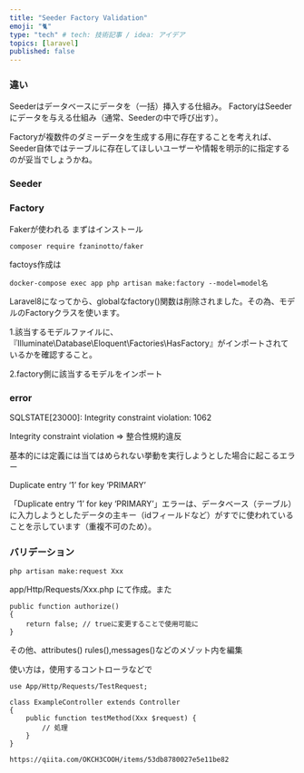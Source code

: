 ```yaml
---
title: "Seeder Factory Validation"
emoji: "🐈"
type: "tech" # tech: 技術記事 / idea: アイデア
topics: [laravel]
published: false
---
```

### 違い
Seederはデータベースにデータを（一括）挿入する仕組み。
FactoryはSeederにデータを与える仕組み（通常、Seederの中で呼び出す）。

Factoryが複数件のダミーデータを生成する用に存在することを考えれば、Seeder自体ではテーブルに存在してほしいユーザーや情報を明示的に指定するのが妥当でしょうかね。
### Seeder

### Factory
Fakerが使われる
まずはインストール
```
composer require fzaninotto/faker
```
factoys作成は
```
docker-compose exec app php artisan make:factory --model=model名
```

Laravel8になってから、globalなfactory()関数は削除されました。その為、モデルのFactoryクラスを使います。

1.該当するモデルファイルに、『Illuminate\Database\Eloquent\Factories\HasFactory』がインポートされているかを確認すること。

2.factory側に該当するモデルをインポート

### error
SQLSTATE[23000]: Integrity constraint violation: 1062
 
 Integrity constraint violation => 整合性規約違反
 
 基本的には定義には当てはめられない挙動を実行しようとした場合に起こるエラー
 
Duplicate entry ‘1’ for key ‘PRIMARY’

「Duplicate entry ‘1’ for key ‘PRIMARY’」エラーは、データベース（テーブル）に入力しようとしたデータの主キー（idフィールドなど）がすでに使われていることを示しています（重複不可のため）。

### バリデーション
```
php artisan make:request Xxx
```
app/Http/Requests/Xxx.php にて作成。また
```php:Xxx
public function authorize()
{
    return false; // trueに変更することで使用可能に
}
```
その他、attributes()
rules(),messages()などのメゾット内を編集

使い方は，使用するコントローラなどで
```php:ExampleController
use App/Http/Requests/TestRequest;

class ExampleController extends Controller
{
    public function testMethod(Xxx $request) {
        // 処理 
    }
}

https://qiita.com/OKCH3COOH/items/53db8780027e5e11be82